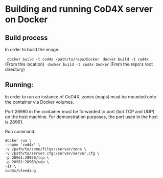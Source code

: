 # Building and running CoD4X server on Docker
## Build process
In order to build the image:

` docker build -t cod4x /path/to/repo/Docker`
` docker build -t cod4x .` (From this location)
` docker build -t cod4x Docker` (From the repo's root directory)

## Running:
In order to run an instance of CoD4X, zones (maps) must be mounted onto the container via Docker volumes.

Port 28960 in the container must be forwarded to port (bot TCP and UDP) on the host machine. For demonstration purposes, the port used in the host is 28961.

Run command:

```
docker run \
--name 'cod4x' \
-v /path/to/zone/files:/server/zone \
-v /path/to/server.cfg:/server/server.cfg \
-p 28961:28960/tcp \
-p 28961:28960/udp \
-it \
cod4x/bleeding
```
